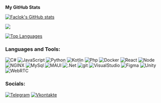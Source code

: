 
<b>My GitHub Stats</b>

<a href="http://www.github.com/Faclok"><img src="https://github-readme-stats.vercel.app/api?username=Faclok&show_icons=true&hide=stars,&title_color=ef4444&text_color=ffffff&icon_color=ef4444&bg_color=1c1917&hide_border=false&show_icons=true" alt="Faclok's GitHub stats" /></a>

<a href="http://www.github.com/Faclok"><img src="https://github-readme-streak-stats.herokuapp.com/?user=Faclok&stroke=ffffff&background=1c1917&ring=ef4444&fire=ef4444&currStreakNum=ffffff&currStreakLabel=ef4444&sideNums=ffffff&sideLabels=ffffff&dates=ffffff&hide_border=false" /></a>

<a href="https://github.com/Faclok" align="left"><img src="https://github-readme-stats.vercel.app/api/top-langs/?username=Faclok&langs_count=3&title_color=ef4444&text_color=ffffff&icon_color=ef4444&bg_color=1c1917&hide_border=false&locale=en&custom_title=Top%20%Languages" alt="Top Languages" /></a>

### Languages and Tools:

![C#](https://img.shields.io/badge/-C%23-090909?style=for-the-badge&logo=Csharp&logoColor=8400f0)
![JavaScript](https://img.shields.io/badge/-JavaScript-090909?style=for-the-badge&logo=JavaScript)
![Python](https://img.shields.io/badge/-Python-090909?style=for-the-badge&logo=Python)
![Kotlin](https://img.shields.io/badge/-Kotlin-090909?style=for-the-badge&logo=Kotlin)
![Php](https://img.shields.io/badge/-Php-090909?style=for-the-badge&logo=Php)
![Docker](https://img.shields.io/badge/-Docker-090909?style=for-the-badge&logo=Docker)
![React](https://img.shields.io/badge/-React-090909?style=for-the-badge&logo=React)
![Node](https://img.shields.io/badge/-Node.js-090909?style=for-the-badge&logo=Node.js)
![NGINX](https://img.shields.io/badge/-NGINX-090909?style=for-the-badge&logo=NGINX&logoColor=success)
![MySql](https://img.shields.io/badge/-MySql-090909?style=for-the-badge&logo=MySql#d)
![MAUI](https://img.shields.io/badge/-MAUI-090909?style=for-the-badge&logo=MAUI)
![.Net](https://img.shields.io/badge/-.Net-090909?style=for-the-badge&logo=.Net)
![git](https://img.shields.io/badge/-git-090909?style=for-the-badge&logo=git)
![VisualStudio](https://img.shields.io/badge/-Visual%20Studio-090909?style=for-the-badge&logo=Visual%20Studio&logoColor=8400f0)
![Figma](https://img.shields.io/badge/-Figma-090909?style=for-the-badge&logo=Figma)
![Unity](https://img.shields.io/badge/-Unity-090909?style=for-the-badge&logo=Unity&logoColor=E5D3FF)
![WebRTC](https://img.shields.io/badge/-WebRTC-090909?style=for-the-badge&logo=WebRTC)

### Socials:

[![Telegram](https://img.shields.io/badge/-Telegram-090909?style=for-the-badge&logo=telegram&logoColor=27A0D9)](https://t.me/pofig_na_teba)
[![Vkontakte](https://img.shields.io/badge/-Vkontakte-090909?style=for-the-badge&logo=Vk&logoColor=4F7DB3)](https://vk.com/pofig_na_tebai)
